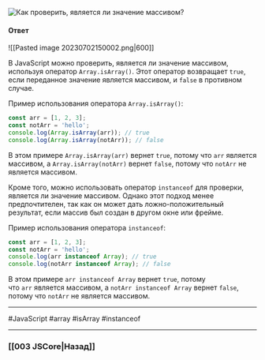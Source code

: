 ![Как проверить, является ли значение массивом?](https://youtu.be/G4iYlbilozM?t=68)

#### Ответ

![[Pasted image 20230702150002.png|600]]

В JavaScript можно проверить, является ли значение массивом, используя оператор `Array.isArray()`. Этот оператор возвращает `true`, если переданное значение является массивом, и `false` в противном случае.

Пример использования оператора `Array.isArray()`:

```javascript
const arr = [1, 2, 3];
const notArr = 'hello';
console.log(Array.isArray(arr)); // true
console.log(Array.isArray(notArr)); // false
```

В этом примере `Array.isArray(arr)` вернет `true`, потому что `arr` является массивом, а `Array.isArray(notArr)` вернет `false`, потому что `notArr` не является массивом.

Кроме того, можно использовать оператор `instanceof` для проверки, является ли значение массивом. Однако этот подход менее предпочтителен, так как он может дать ложно-положительный результат, если массив был создан в другом окне или фрейме.

Пример использования оператора `instanceof`:

```javascript
const arr = [1, 2, 3];
const notArr = 'hello';
console.log(arr instanceof Array); // true
console.log(notArr instanceof Array); // false
```

В этом примере `arr instanceof Array` вернет `true`, потому что `arr` является массивом, а `notArr instanceof Array` вернет `false`, потому что `notArr` не является массивом.

___
#JavaScript #array #isArray #instanceof 

___

### [[003 JSCore|Назад]]